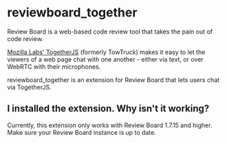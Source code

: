 reviewboard_together
====================

Review Board is a web-based code review tool that takes the pain out of code review.

[Mozilla Labs' TogetherJS](http://togetherjs.com/) (formerly TowTruck) makes it easy to let the viewers of a web page
chat with one another - either via text, or over WebRTC with their microphones.

reviewboard_together is an extension for Review Board that lets users chat via TogetherJS.

## I installed the extension. Why isn't it working?

Currently, this extension only works with Review Board 1.7.15 and higher. Make sure your Review Board instance is up to date.
